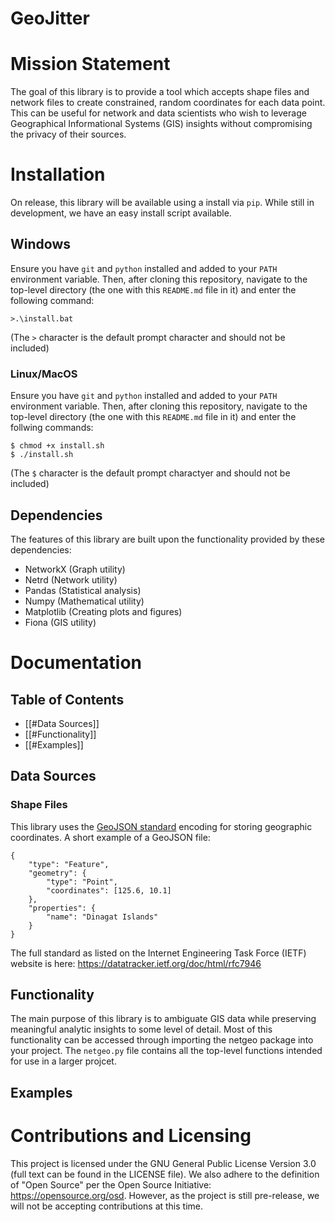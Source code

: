 # GeoJitter
# Mission Statement
The goal of this library is to provide a tool which accepts shape files and network files to create constrained, random coordinates for each data point. This can be useful for network and data scientists who wish to leverage Geographical Informational Systems (GIS) insights without compromising the privacy of their sources.
# Installation
On release, this library will be available using a install via `pip`. While still in development, we have an easy install script available.
## Windows
Ensure you have `git` and `python` installed and added to your `PATH` environment variable. Then, after cloning this repository, navigate to the top-level directory (the one with this `README.md` file in it) and enter the following command:
```
>.\install.bat
```
(The `>` character is the default prompt character and should not be included)
### Linux/MacOS
Ensure you have `git` and `python` installed and added to your `PATH` environment variable. Then, after cloning this repository, navigate to the top-level directory (the one with this `README.md` file in it) and enter the follwing commands:
```
$ chmod +x install.sh
$ ./install.sh
```
(The `$` character is the default prompt charactyer and should not be included)
## Dependencies
The features of this library are built upon the functionality provided by these dependencies:
- NetworkX (Graph utility)
- Netrd (Network utility)
- Pandas (Statistical analysis)
- Numpy (Mathematical utility)
- Matplotlib (Creating plots and figures)
- Fiona (GIS utility)
# Documentation
## Table of Contents
- [[#Data Sources]]
- [[#Functionality]]
- [[#Examples]]
## Data Sources
### Shape Files
This library uses the [GeoJSON standard](https://geojson.org) encoding for storing geographic coordinates. A short example of a GeoJSON file:
```
{
    "type": "Feature",
    "geometry": {
        "type": "Point",
        "coordinates": [125.6, 10.1]
    },
    "properties": {
        "name": "Dinagat Islands"
    }
}
```
The full standard as listed on the Internet Engineering Task Force (IETF) website is here: https://datatracker.ietf.org/doc/html/rfc7946
## Functionality
The main purpose of this library is to ambiguate GIS data while preserving meaningful analytic insights to some level of detail. Most of this functionality can be accessed through importing the netgeo package into your project. The `netgeo.py` file contains all the top-level functions intended for use in a larger projcet.
## Examples
# Contributions and Licensing
This project is licensed under the GNU General Public License Version 3.0 (full text can be found in the LICENSE file). We also adhere to the definition of "Open Source" per the Open Source Initiative: https://opensource.org/osd. However, as the project is still pre-release, we will not be accepting contributions at this time.
